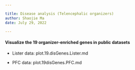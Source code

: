 ```yaml
---

title: Disease analysis (Telencephalic organizers)
author: Shaojie Ma
date: July 29, 2022

---
```



#### Visualize the 19 organizer-enriched genes in public datasets
- Lister data: plot.19.disGenes.Lister.md

- PFC data: plot.19disGenes.PFC.md

